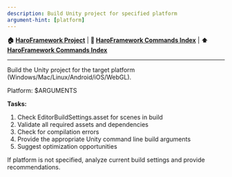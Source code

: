 ```yaml
---
description: Build Unity project for specified platform
argument-hint: [platform]
---
```




<!-- Navigation -->
**🏠 [HaroFramework Project](../MASTER_INDEX.md)** | **📂 [HaroFramework Commands Index](INDEX.md)** | **⬆️ [HaroFramework Commands Index](INDEX.md)**

---
Build the Unity project for the target platform (Windows/Mac/Linux/Android/iOS/WebGL).

Platform: $ARGUMENTS

**Tasks:**
1. Check EditorBuildSettings.asset for scenes in build
2. Validate all required assets and dependencies
3. Check for compilation errors
4. Provide the appropriate Unity command line build arguments
5. Suggest optimization opportunities

If platform is not specified, analyze current build settings and provide recommendations.
